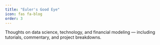 ```yaml
---
title: "Euler's Good Eye"
icon: fas fa-blog
order: 3
---
```


Thoughts on data science, technology, and financial modeling — including tutorials, commentary, and project breakdowns.
